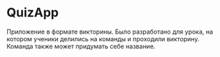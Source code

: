 # QuizApp

Приложение в формате викторины.
Было разработано для урока, на котором ученики делились на команды и проходили викторину. Команда также может придумать себе название.
